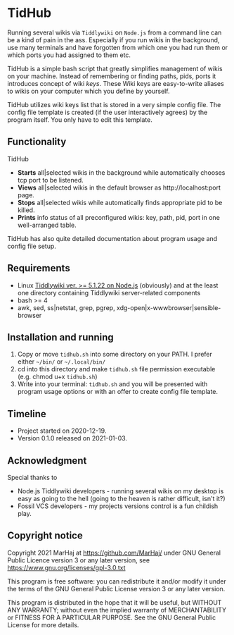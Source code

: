 # TidHub

Running several wikis via `Tiddlywiki` on `Node.js` from a command line can be a kind of pain in the ass. Especially if you run wikis in the background, use many terminals and have forgotten from which one you had run them or which ports you had assigned to them etc.

TidHub is a simple bash script that greatly simplifies management of wikis on your machine. Instead of remembering or finding paths, pids, ports it introduces concept of wiki *keys*. These Wiki keys are easy-to-write aliases to wikis on your computer which you define by yourself.

TidHub utilizes wiki keys list that is stored in a very simple config file. The config file template is created (if the user interactively agrees) by the program itself. You only have to edit this template.

## Functionality

TidHub

* **Starts** all|selected wikis in the background while automatically chooses tcp port to be listened.
* **Views** all|selected wikis in the default browser as http://localhost:port page.
* **Stops** all|selected wikis while automatically finds appropriate pid to be killed.
* **Prints** info status of all preconfigured wikis: key, path, pid, port in one well-arranged table.

TidHub has also quite detailed documentation about program usage and config file setup.

## Requirements

* Linux
[Tiddlywiki ver. >= 5.1.22 on Node.js](https://tiddlywiki.com/#Installing%20TiddlyWiki%20on%20Node.js) (obviously) and at the least one directory containing Tiddlywiki server-related components
* bash >= 4
* awk, sed, ss|netstat, grep, pgrep, xdg-open|x-wwwbrowser|sensible-browser

## Installation and running

1. Copy or move `tidhub.sh` into some directory on your PATH. I prefer either `~/bin/` or `~/.local/bin/`
2. cd into this directory and make `tidhub.sh` file permission executable (e.g. chmod u+x `tidhub.sh`)
3. Write into your terminal: `tidhub.sh` and you will be presented with program usage options or with an offer to create config file template.

## Timeline

* Project started on 2020-12-19.
* Version 0.1.0 released on 2021-01-03.

## Acknowledgment

Special thanks to

* Node.js Tiddlywiki developers - running several wikis on my desktop is easy as going to the hell (going to the heaven is rather difficult, isn't it?)
* Fossil VCS developers - my projects versions control is a fun childish play.

## Copyright notice

Copyright  2021 MarHaj at https://github.com/MarHaj/
under GNU General Public Licence version 3 or any later version, see <https://www.gnu.org/licenses/gpl-3.0.txt>

This program is free software: you can redistribute it and/or modify it under the terms of the GNU General Public License version 3 or any later version.

This program is distributed in the hope that it will be useful, but WITHOUT ANY WARRANTY; without even the implied warranty of MERCHANTABILITY or FITNESS FOR A PARTICULAR PURPOSE.  See the GNU General Public License for more details.

